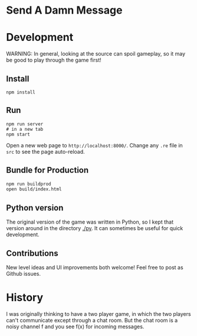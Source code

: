 # Send A Damn Message

# Development

WARNING: In general, looking at the source can spoil gameplay, so it may be good to play through the game first!

## Install

```
npm install
```

## Run

```
npm run server
# in a new tab
npm start
```

Open a new web page to `http://localhost:8000/`. Change any `.re` file in `src` to see the page auto-reload.

## Bundle for Production

```sh
npm run buildprod
open build/index.html
```

## Python version

The original version of the game was written in Python, so I kept that version around in the directory [./py](`py/`).
It can sometimes be useful for quick development.

## Contributions

New level ideas and UI improvements both welcome!  Feel free to post as Github issues.

# History

I was originally thinking to have a two player game, in which the two players can't communicate except through a chat room.  But the chat room is a noisy channel f and you see f(x) for incoming messages.
